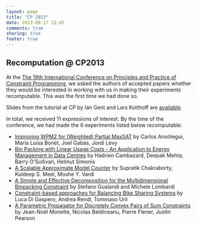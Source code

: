 ```yaml
---
layout: page
title: "CP 2013"
date: 2013-09-17 12:45
comments: true
sharing: true
footer: true
---
```


## Recomputation @ CP2013 ##

At the [The 19th International Conference on Principles and Practice of Constraint Programming](http://cp2013.a4cp.org/), we asked the authors of accepted papers whether they would be interested in working with us in making their experiments recomputable. This was the first time we had done so.

Slides from the tutorial at CP by Ian Gent and Lars Kotthoff are [available](/papers/CP2013TutorialSlides.pdf).


In total, we received 11 expressions of interest. By the time of the conference,
we had made the 6 experiments listed below recomputable.

* [Improving WPM2 for (Weighted) Partial MaxSAT](http://link.springer.com/chapter/10.1007/978-3-642-40627-0_12) by Carlos Ansótegui, Maria Luisa Bonet, Joel Gabàs, Jordi Levy
* [Bin Packing with Linear Usage Costs - An Application to Energy Management in Data Centres](http://link.springer.com/chapter/10.1007/978-3-642-40627-0_7) by Hadrien Cambazard, Deepak Mehta, Barry O'Sullivan, Helmut Simonis
* [A Scalable Approximate Model Counter](http://link.springer.com/chapter/10.1007/978-3-642-40627-0_18) by Supratik Chakraborty, Kuldeep S. Meel, Moshe Y. Vardi
* [A Simple and Effective Decomposition for the Multidimensional Binpacking Constraint](http://link.springer.com/chapter/10.1007/978-3-642-40627-0_29) by Stefano Gualandi and Michele Lombardi
* [Constraint-based approaches for Balancing Bike Sharing Systems](http://link.springer.com/chapter/10.1007/978-3-642-40627-0_56) by Luca Di Gaspero, Andrea Rendl, Tommaso Urli
* [A Parametric Propagator for Discretely Convex Pairs of Sum Constraints](http://link.springer.com/chapter/10.1007/978-3-642-40627-0_40) by Jean-Noël Monette, Nicolas Beldiceanu, Pierre Flener, Justin Pearson
